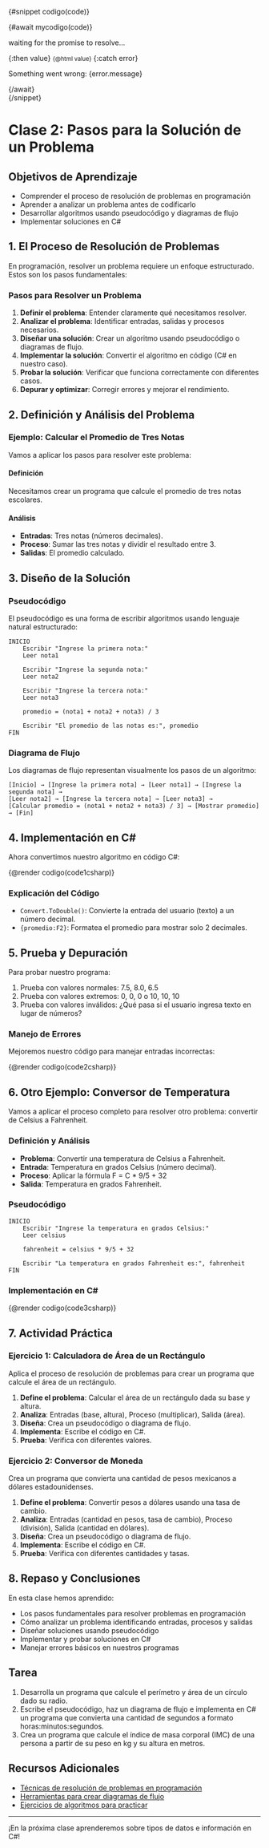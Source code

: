 <script>
  import { createHighlighter } from 'shiki';

  let code = $state('');

  const code1csharp = `
    using System;

    namespace CalculadoraPromedio
    {
        class Program
        {
            static void Main(string[] args)
            {
                // Solicitar las notas al usuario
                Console.Write("Ingrese la primera nota: ");
                double nota1 = Convert.ToDouble(Console.ReadLine());

                Console.Write("Ingrese la segunda nota: ");
                double nota2 = Convert.ToDouble(Console.ReadLine());

                Console.Write("Ingrese la tercera nota: ");
                double nota3 = Convert.ToDouble(Console.ReadLine());

                // Calcular el promedio
                double promedio = (nota1 + nota2 + nota3) / 3;

                // Mostrar el resultado
                Console.WriteLine($"El promedio de las notas es: {promedio:F2}");
                Console.ReadLine();
            }
        }
    }

`
const code2csharp = `
  using System;

  namespace CalculadoraPromedioMejorada
  {
    class Program
    {
      static void Main(string[] args)
        {
          try
            {
              // Solicitar las notas al usuario
               Console.Write("Ingrese la primera nota: ");
               double nota1 = Convert.ToDouble(Console.ReadLine());

              Console.Write("Ingrese la segunda nota: ");
              double nota2 = Convert.ToDouble(Console.ReadLine());

              Console.Write("Ingrese la tercera nota: ");
              double nota3 = Convert.ToDouble(Console.ReadLine());

              // Calcular el promedio
              double promedio = (nota1 + nota2 + nota3) / 3;

              // Mostrar el resultado
              Console.WriteLine($"El promedio de las notas es: {promedio:F2}");
            }
            catch (FormatException)
            {
              Console.WriteLine("Error: Por favor ingrese solo valores numéricos.");
            }
            catch (Exception ex)
            {
              Console.WriteLine($"Error inesperado: {ex.Message}");
            }

            Console.ReadLine();
          }
      }
  }

`

const code3csharp = `
  using System;

  namespace ConversorTemperatura
  {
      class Program
      {
          static void Main(string[] args)
          {
              try
              {
                  // Solicitar la temperatura en Celsius
                  Console.Write("Ingrese la temperatura en grados Celsius: ");
                  double celsius = Convert.ToDouble(Console.ReadLine());

                  // Convertir a Fahrenheit
                  double fahrenheit = celsius * 9 / 5 + 32;

                  // Mostrar el resultado
                  Console.WriteLine($"{celsius}°C equivale a {fahrenheit:F1}°F");
              }
              catch (Exception ex)
              {
                  Console.WriteLine($"Error: {ex.Message}");
              }

              Console.ReadLine();
          }
      }
  }

`

  const mycodigo = async (code) => {

    const highlighter = await createHighlighter({
      themes: ['catppuccin-mocha'],
      langs: ['csharp'],
    })


    const html = highlighter.codeToHtml(code, { lang: 'csharp', theme: 'catppuccin-mocha' });

    return html

  }

</script>

{#snippet codigo(code)}
    <div>
        {#await mycodigo(code)}
            <!-- promise is pending -->
            <p>waiting for the promise to resolve...</p>
        {:then value}
            <!-- promise was fulfilled or not a Promise -->
            <small>{@html value}</small>
        {:catch error}
            <!-- promise was rejected -->
            <p>Something went wrong: {error.message}</p>
        {/await}
    </div>
{/snippet}

# Clase 2: Pasos para la Solución de un Problema

## Objetivos de Aprendizaje
- Comprender el proceso de resolución de problemas en programación
- Aprender a analizar un problema antes de codificarlo
- Desarrollar algoritmos usando pseudocódigo y diagramas de flujo
- Implementar soluciones en C#

## 1. El Proceso de Resolución de Problemas

En programación, resolver un problema requiere un enfoque estructurado. Estos son los pasos fundamentales:

### Pasos para Resolver un Problema
1. **Definir el problema**: Entender claramente qué necesitamos resolver.
2. **Analizar el problema**: Identificar entradas, salidas y procesos necesarios.
3. **Diseñar una solución**: Crear un algoritmo usando pseudocódigo o diagramas de flujo.
4. **Implementar la solución**: Convertir el algoritmo en código (C# en nuestro caso).
5. **Probar la solución**: Verificar que funciona correctamente con diferentes casos.
6. **Depurar y optimizar**: Corregir errores y mejorar el rendimiento.

## 2. Definición y Análisis del Problema

### Ejemplo: Calcular el Promedio de Tres Notas

Vamos a aplicar los pasos para resolver este problema:

#### Definición
Necesitamos crear un programa que calcule el promedio de tres notas escolares.

#### Análisis
- **Entradas**: Tres notas (números decimales).
- **Proceso**: Sumar las tres notas y dividir el resultado entre 3.
- **Salidas**: El promedio calculado.

## 3. Diseño de la Solución

### Pseudocódigo

El pseudocódigo es una forma de escribir algoritmos usando lenguaje natural estructurado:

```
INICIO
    Escribir "Ingrese la primera nota:"
    Leer nota1

    Escribir "Ingrese la segunda nota:"
    Leer nota2

    Escribir "Ingrese la tercera nota:"
    Leer nota3

    promedio = (nota1 + nota2 + nota3) / 3

    Escribir "El promedio de las notas es:", promedio
FIN
```

### Diagrama de Flujo

Los diagramas de flujo representan visualmente los pasos de un algoritmo:

```
[Inicio] → [Ingrese la primera nota] → [Leer nota1] → [Ingrese la segunda nota] →
[Leer nota2] → [Ingrese la tercera nota] → [Leer nota3] →
[Calcular promedio = (nota1 + nota2 + nota3) / 3] → [Mostrar promedio] → [Fin]
```

## 4. Implementación en C#

Ahora convertimos nuestro algoritmo en código C#:

{@render codigo(code1csharp)}
### Explicación del Código
- `Convert.ToDouble()`: Convierte la entrada del usuario (texto) a un número decimal.
- `{promedio:F2}`: Formatea el promedio para mostrar solo 2 decimales.

## 5. Prueba y Depuración

Para probar nuestro programa:
1. Prueba con valores normales: 7.5, 8.0, 6.5
2. Prueba con valores extremos: 0, 0, 0 o 10, 10, 10
3. Prueba con valores inválidos: ¿Qué pasa si el usuario ingresa texto en lugar de números?

### Manejo de Errores

Mejoremos nuestro código para manejar entradas incorrectas:

{@render codigo(code2csharp)}
## 6. Otro Ejemplo: Conversor de Temperatura

Vamos a aplicar el proceso completo para resolver otro problema: convertir de Celsius a Fahrenheit.

### Definición y Análisis
- **Problema**: Convertir una temperatura de Celsius a Fahrenheit.
- **Entrada**: Temperatura en grados Celsius (número decimal).
- **Proceso**: Aplicar la fórmula F = C * 9/5 + 32
- **Salida**: Temperatura en grados Fahrenheit.

### Pseudocódigo
```
INICIO
    Escribir "Ingrese la temperatura en grados Celsius:"
    Leer celsius

    fahrenheit = celsius * 9/5 + 32

    Escribir "La temperatura en grados Fahrenheit es:", fahrenheit
FIN
```

### Implementación en C#

{@render codigo(code3csharp)}
## 7. Actividad Práctica

### Ejercicio 1: Calculadora de Área de un Rectángulo

Aplica el proceso de resolución de problemas para crear un programa que calcule el área de un rectángulo.

1. **Define el problema**: Calcular el área de un rectángulo dada su base y altura.
2. **Analiza**: Entradas (base, altura), Proceso (multiplicar), Salida (área).
3. **Diseña**: Crea un pseudocódigo o diagrama de flujo.
4. **Implementa**: Escribe el código en C#.
5. **Prueba**: Verifica con diferentes valores.

### Ejercicio 2: Conversor de Moneda

Crea un programa que convierta una cantidad de pesos mexicanos a dólares estadounidenses.

1. **Define el problema**: Convertir pesos a dólares usando una tasa de cambio.
2. **Analiza**: Entradas (cantidad en pesos, tasa de cambio), Proceso (división), Salida (cantidad en dólares).
3. **Diseña**: Crea un pseudocódigo o diagrama de flujo.
4. **Implementa**: Escribe el código en C#.
5. **Prueba**: Verifica con diferentes cantidades y tasas.

## 8. Repaso y Conclusiones

En esta clase hemos aprendido:
- Los pasos fundamentales para resolver problemas en programación
- Cómo analizar un problema identificando entradas, procesos y salidas
- Diseñar soluciones usando pseudocódigo
- Implementar y probar soluciones en C#
- Manejar errores básicos en nuestros programas

## Tarea

1. Desarrolla un programa que calcule el perímetro y área de un círculo dado su radio.
2. Escribe el pseudocódigo, haz un diagrama de flujo e implementa en C# un programa que convierta una cantidad de segundos a formato horas:minutos:segundos.
3. Crea un programa que calcule el índice de masa corporal (IMC) de una persona a partir de su peso en kg y su altura en metros.

## Recursos Adicionales

- [Técnicas de resolución de problemas en programación](https://www.freecodecamp.org/news/how-to-think-like-a-programmer-lessons-in-problem-solving-d1d8bf1de7d2/)
- [Herramientas para crear diagramas de flujo](https://app.diagrams.net/)
- [Ejercicios de algoritmos para practicar](https://www.hackerrank.com/domains/algorithms)

---

¡En la próxima clase aprenderemos sobre tipos de datos e información en C#!


<style>
	@reference "tailwindcss";

	div {
		@apply flex justify-around text-xs sm:text-xl w-10/12;

	}
</style>